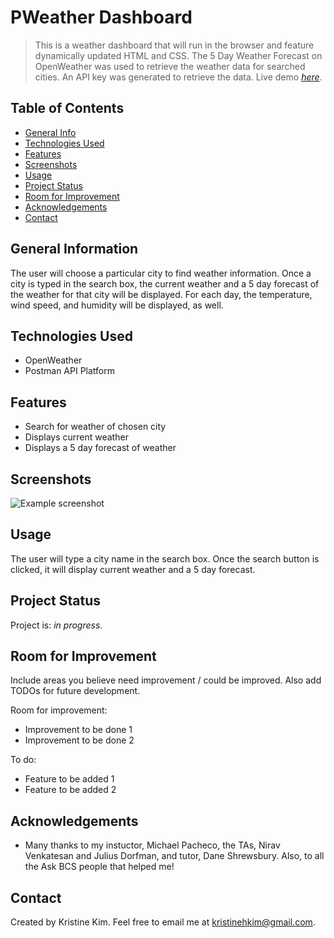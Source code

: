 # PWeather Dashboard
> This is a weather dashboard that will run in the browser and feature dynamically updated HTML and CSS.  The 5 Day Weather Forecast on OpenWeather was used to retrieve the weather data for searched cities.  An API key was generated to retrieve the data.
> Live demo [_here_](https://kristinehkim.github.io/weather-dashboard/). <!-- If you have the project hosted somewhere, include the link here. -->

## Table of Contents
* [General Info](#general-information)
* [Technologies Used](#technologies-used)
* [Features](#features)
* [Screenshots](#screenshots)
* [Usage](#usage)
* [Project Status](#project-status)
* [Room for Improvement](#room-for-improvement)
* [Acknowledgements](#acknowledgements)
* [Contact](#contact)
<!-- * [License](#license) -->


## General Information
The user will choose a particular city to find weather information.  Once a city is typed in the search box, the current weather and a 5 day forecast of the weather for that city will be displayed.  For each day, the temperature, wind speed, and humidity will be displayed, as well.
<!-- You don't have to answer all the questions - just the ones relevant to your project. -->


## Technologies Used
- OpenWeather
- Postman API Platform


## Features
- Search for weather of chosen city
- Displays current weather
- Displays a 5 day forecast of weather


## Screenshots
![Example screenshot](./img/screenshot.png)
<!-- If you have screenshots you'd like to share, include them here. -->


## Usage
The user will type a city name in the search box.  Once the search button is clicked, it will display current weather and a 5 day forecast.


## Project Status
Project is: _in progress_.


## Room for Improvement
Include areas you believe need improvement / could be improved. Also add TODOs for future development.

Room for improvement:
- Improvement to be done 1
- Improvement to be done 2

To do:
- Feature to be added 1
- Feature to be added 2


## Acknowledgements
- Many thanks to my instuctor, Michael Pacheco, the TAs, Nirav Venkatesan and Julius Dorfman, and tutor, Dane Shrewsbury. Also, to all the Ask BCS people that helped me!


## Contact
Created by Kristine Kim.  Feel free to email me at kristinehkim@gmail.com. 


<!-- Optional -->
<!-- ## License -->
<!-- This project is open source and available under the [... License](). -->

<!-- You don't have to include all sections - just the one's relevant to your project -->